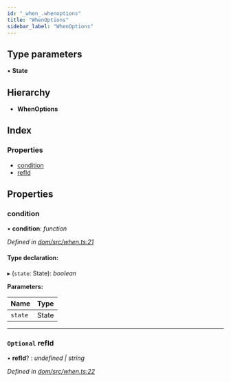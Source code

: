 ```yaml
---
id: "_when_.whenoptions"
title: "WhenOptions"
sidebar_label: "WhenOptions"
---
```


## Type parameters

▪ **State**

## Hierarchy

* **WhenOptions**

## Index

### Properties

* [condition](_when_.whenoptions.md#condition)
* [refId](_when_.whenoptions.md#optional-refid)

## Properties

###  condition

• **condition**: *function*

*Defined in [dom/src/when.ts:21](https://github.com/fponticelli/tempo/blob/master/dom/src/when.ts#L21)*

#### Type declaration:

▸ (`state`: State): *boolean*

**Parameters:**

Name | Type |
------ | ------ |
`state` | State |

___

### `Optional` refId

• **refId**? : *undefined | string*

*Defined in [dom/src/when.ts:22](https://github.com/fponticelli/tempo/blob/master/dom/src/when.ts#L22)*
